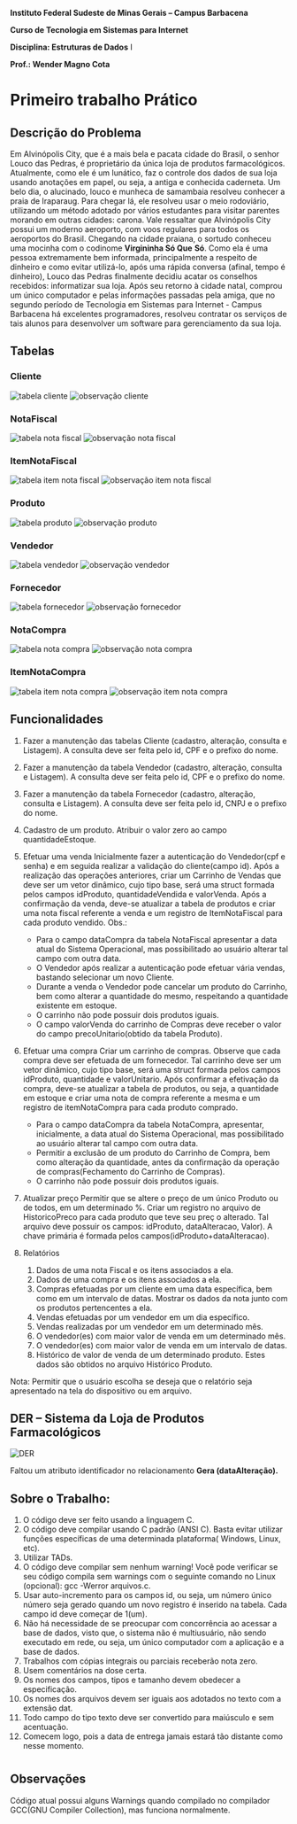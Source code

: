 **Instituto Federal Sudeste de Minas Gerais – Campus Barbacena**

**Curso de Tecnologia em Sistemas para Internet**

**Disciplina: Estruturas de Dados** I

**Prof.: Wender Magno Cota**

# Primeiro trabalho Prático

## **Descrição do Problema**

Em Alvinópolis City, que é a mais bela e pacata cidade do Brasil, o senhor Louco das Pedras, é 
proprietário da única loja de produtos farmacológicos. Atualmente, como ele é um lunático, faz o 
controle dos dados de sua loja usando anotações em papel, ou seja, a antiga e conhecida caderneta. 
Um belo dia, o alucinado, louco e munheca de samambaia resolveu conhecer a praia de Iraparaug. 
Para chegar lá, ele resolveu usar o meio rodoviário, utilizando um método adotado por vários 
estudantes para visitar parentes morando em outras cidades: carona. Vale ressaltar que Alvinópolis 
City possui um moderno aeroporto, com voos regulares para todos os aeroportos do Brasil.
Chegando na cidade praiana, o sortudo conheceu uma mocinha com o codinome **Virgininha Só Que** 
**Só**. Como ela é uma pessoa extremamente bem informada, principalmente a respeito de dinheiro e 
como evitar utilizá-lo, após uma rápida conversa (afinal, tempo é dinheiro), Louco das Pedras 
finalmente decidiu acatar os conselhos recebidos: informatizar sua loja.
Após seu retorno à cidade natal, comprou um único computador e pelas informações passadas pela 
amiga, que no segundo período de Tecnologia em Sistemas para Internet - Campus Barbacena há 
excelentes programadores, resolveu contratar os serviços de tais alunos para desenvolver um software 
para gerenciamento da sua loja.

## **Tabelas**

### **Cliente**

![tabela cliente](img/tabela_cliente.PNG)
![observação cliente](img/obs_cliente.PNG)

### **NotaFiscal**

![tabela nota fiscal](img/tabela_nota_fiscal.PNG)
![observação nota fiscal](img/obs_nota_fiscal.PNG)

### **ItemNotaFiscal**

![tabela item nota fiscal](img/tabela_item_nota_fiscal.PNG)
![observação item nota fiscal](img/obs_item_nota_fiscal.PNG)

### **Produto**

![tabela produto](img/tabela_produto.PNG)
![observação produto](img/obs_produto.PNG)

### **Vendedor**

![tabela vendedor](img/tabela_vendedor.PNG)
![observação vendedor](img/obs_vendedor.PNG)

### **Fornecedor**

![tabela fornecedor](img/tabela_fornecedor.PNG)
![observação fornecedor](img/obs_fornecedor.PNG)

### **NotaCompra**

![tabela nota compra](img/tabela_nota_compra.PNG)
![observação nota compra](img/obs_nota_compra.PNG)

### **ItemNotaCompra**

![tabela item nota compra](img/tabela_item_nota_compra.PNG)
![observação item nota compra](img/obs_item_nota_compra.PNG)

## **Funcionalidades**

1. Fazer a manutenção das tabelas Cliente (cadastro, alteração, consulta e Listagem).
A consulta deve ser feita pelo id, CPF e o prefixo do nome.

2. Fazer a manutenção da tabela Vendedor (cadastro, alteração, consulta e Listagem).
A consulta deve ser feita pelo id, CPF e o prefixo do nome.

3. Fazer a manutenção da tabela Fornecedor (cadastro, alteração, consulta e Listagem).
A consulta deve ser feita pelo id, CNPJ e o prefixo do nome.

4. Cadastro de um produto. Atribuir o valor zero ao campo quantidadeEstoque.

5. Efetuar uma venda
Inicialmente fazer a autenticação do Vendedor(cpf e senha) e em seguida realizar a validação do 
cliente(campo id). Após a realização das operações anteriores, criar um Carrinho de Vendas que deve 
ser um vetor dinâmico, cujo tipo base, será uma struct formada pelos campos idProduto, 
quantidadeVendida e valorVenda. Após a confirmação da venda, deve-se atualizar a tabela de 
produtos e criar uma nota fiscal referente a venda e um registro de ItemNotaFiscal para cada produto 
vendido.
Obs.:
    * Para o campo dataCompra da tabela NotaFiscal apresentar a data atual do Sistema Operacional, 
mas possibilitado ao usuário alterar tal campo com outra data.
    * O Vendedor após realizar a autenticação pode efetuar vária vendas, bastando selecionar um 
novo Cliente.
    * Durante a venda o Vendedor pode cancelar um produto do Carrinho, bem como alterar a 
quantidade do mesmo, respeitando a quantidade existente em estoque.
    * O carrinho não pode possuir dois produtos iguais.
    * O campo valorVenda do carrinho de Compras deve receber o valor do campo 
precoUnitario(obtido da tabela Produto).

6. Efetuar uma compra
Criar um carrinho de compras. Observe que cada compra deve ser efetuada de um fornecedor. Tal 
carrinho deve ser um vetor dinâmico, cujo tipo base, será uma struct formada pelos campos idProduto, 
quantidade e valorUnitario. Após confirmar a efetivação da compra, deve-se atualizar a tabela de 
produtos, ou seja, a quantidade em estoque e criar uma nota de compra referente a mesma e um 
registro de itemNotaCompra para cada produto comprado.
    * Para o campo dataCompra da tabela NotaCompra, apresentar, inicialmente, a data atual do Sistema 
Operacional, mas possibilitado ao usuário alterar tal campo com outra data.
    * Permitir a exclusão de um produto do Carrinho de Compra, bem como alteração da quantidade, 
antes da confirmação da operação de compras(Fechamento do Carrinho de Compras).
    * O carrinho não pode possuir dois produtos iguais.

7. Atualizar preço
Permitir que se altere o preço de um único Produto ou de todos, em um determinado %. Criar um 
registro no arquivo de HistoricoPreco para cada produto que teve seu preç o alterado. Tal arquivo 
deve possuir os campos: idProduto, dataAlteracao, Valor). A chave primária é formada pelos 
campos(idProduto+dataAlteracao).

8. Relatórios
    1. Dados de uma nota Fiscal e os itens associados a ela.
    2. Dados de uma compra e os itens associados a ela.
    3. Compras efetuadas por um cliente em uma data específica, bem como em um intervalo de 
datas. Mostrar os dados da nota junto com os produtos pertencentes a ela.
    4. Vendas efetuadas por um vendedor em um dia específico.
    5. Vendas realizadas por um vendedor em um determinado mês.
    6. O vendedor(es) com maior valor de venda em um determinado mês.
    7. O vendedor(es) com maior valor de venda em um intervalo de datas.
    8. Histórico de valor de venda de um determinado produto. Estes dados são obtidos no arquivo 
Histórico Produto.

Nota: Permitir que o usuário escolha se deseja que o relatório seja apresentado na tela do dispositivo 
ou em arquivo.

## **DER – Sistema da Loja de Produtos Farmacológicos**

![DER](img/DER.PNG)

Faltou um atributo identificador no relacionamento **Gera (dataAlteração).**

## **Sobre o Trabalho:**
1. O código deve ser feito usando a linguagem C.
2. O código deve compilar usando C padrão (ANSI C). Basta evitar utilizar funções específicas 
de uma determinada plataforma( Windows, Linux, etc).
3. Utilizar TADs.
4. O código deve compilar sem nenhum warning! Você pode verificar se seu código compila 
sem warnings com o seguinte comando no Linux (opcional):
gcc -Werror arquivos.c.
5.  Usar auto-incremento para os campos id, ou seja, um número único número seja gerado 
quando um novo registro é inserido na tabela. Cada campo id deve começar de 1(um).
6. Não há necessidade de se preocupar com concorrência ao acessar a base de dados, visto que,
o sistema não é multiusuário, não sendo executado em rede, ou seja, um único computador 
com a aplicação e a base de dados.
7. Trabalhos com cópias integrais ou parciais receberão nota zero.
8. Usem comentários na dose certa.
9. Os nomes dos campos, tipos e tamanho devem obedecer a especificação.
10. Os nomes dos arquivos devem ser iguais aos adotados no texto com a extensão dat.
11. Todo campo do tipo texto deve ser convertido para maiúsculo e sem acentuação.
12. Comecem logo, pois a data de entrega jamais estará tão distante como nesse momento.

#
## **Observações**
Código atual possui alguns Warnings quando compilado no compilador GCC(GNU Compiler Collection), mas funciona normalmente.

